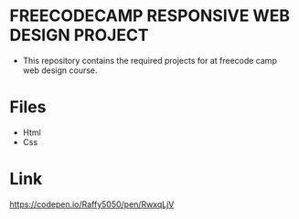# FREECODECAMP RESPONSIVE WEB DESIGN PROJECT
- This repository contains the required projects for at freecode camp <br>
web design course.
# Files
- Html
- Css
# Link
https://codepen.io/Raffy5050/pen/RwxqLjV
